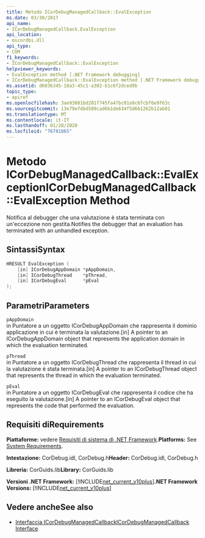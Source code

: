 ```yaml
---
title: Metodo ICorDebugManagedCallback::EvalException
ms.date: 03/30/2017
api_name:
- ICorDebugManagedCallback.EvalException
api_location:
- mscordbi.dll
api_type:
- COM
f1_keywords:
- ICorDebugManagedCallback::EvalException
helpviewer_keywords:
- EvalException method [.NET Framework debugging]
- ICorDebugManagedCallback::EvalException method [.NET Framework debugging]
ms.assetid: d6036345-18a3-45c1-a302-b1c6f2dced9b
topic_type:
- apiref
ms.openlocfilehash: 3ae93081bd201f745fa47bc01a9c6fcbf6e9f63c
ms.sourcegitcommit: 13e79efdbd589cad6b1de634f5d6b1262b12ab01
ms.translationtype: MT
ms.contentlocale: it-IT
ms.lasthandoff: 01/28/2020
ms.locfileid: "76781865"
---
```

# <a name="icordebugmanagedcallbackevalexception-method"></a><span data-ttu-id="7b495-102">Metodo ICorDebugManagedCallback::EvalException</span><span class="sxs-lookup"><span data-stu-id="7b495-102">ICorDebugManagedCallback::EvalException Method</span></span>
<span data-ttu-id="7b495-103">Notifica al debugger che una valutazione è stata terminata con un'eccezione non gestita.</span><span class="sxs-lookup"><span data-stu-id="7b495-103">Notifies the debugger that an evaluation has terminated with an unhandled exception.</span></span>  
  
## <a name="syntax"></a><span data-ttu-id="7b495-104">Sintassi</span><span class="sxs-lookup"><span data-stu-id="7b495-104">Syntax</span></span>  
  
```cpp  
HRESULT EvalException (  
    [in] ICorDebugAppDomain *pAppDomain,  
    [in] ICorDebugThread    *pThread,  
    [in] ICorDebugEval      *pEval  
);  
```  
  
## <a name="parameters"></a><span data-ttu-id="7b495-105">Parametri</span><span class="sxs-lookup"><span data-stu-id="7b495-105">Parameters</span></span>  
 `pAppDomain`  
 <span data-ttu-id="7b495-106">in Puntatore a un oggetto ICorDebugAppDomain che rappresenta il dominio applicazione in cui è terminata la valutazione.</span><span class="sxs-lookup"><span data-stu-id="7b495-106">[in] A pointer to an ICorDebugAppDomain object that represents the application domain in which the evaluation terminated.</span></span>  
  
 `pThread`  
 <span data-ttu-id="7b495-107">in Puntatore a un oggetto ICorDebugThread che rappresenta il thread in cui la valutazione è stata terminata.</span><span class="sxs-lookup"><span data-stu-id="7b495-107">[in] A pointer to an ICorDebugThread object that represents the thread in which the evaluation terminated.</span></span>  
  
 `pEval`  
 <span data-ttu-id="7b495-108">in Puntatore a un oggetto ICorDebugEval che rappresenta il codice che ha eseguito la valutazione.</span><span class="sxs-lookup"><span data-stu-id="7b495-108">[in] A pointer to an ICorDebugEval object that represents the code that performed the evaluation.</span></span>  
  
## <a name="requirements"></a><span data-ttu-id="7b495-109">Requisiti di</span><span class="sxs-lookup"><span data-stu-id="7b495-109">Requirements</span></span>  
 <span data-ttu-id="7b495-110">**Piattaforme:** vedere [Requisiti di sistema di .NET Framework](../../../../docs/framework/get-started/system-requirements.md).</span><span class="sxs-lookup"><span data-stu-id="7b495-110">**Platforms:** See [System Requirements](../../../../docs/framework/get-started/system-requirements.md).</span></span>  
  
 <span data-ttu-id="7b495-111">**Intestazione:** CorDebug.idl, CorDebug.h</span><span class="sxs-lookup"><span data-stu-id="7b495-111">**Header:** CorDebug.idl, CorDebug.h</span></span>  
  
 <span data-ttu-id="7b495-112">**Libreria:** CorGuids.lib</span><span class="sxs-lookup"><span data-stu-id="7b495-112">**Library:** CorGuids.lib</span></span>  
  
 <span data-ttu-id="7b495-113">**Versioni .NET Framework:** [!INCLUDE[net_current_v10plus](../../../../includes/net-current-v10plus-md.md)]</span><span class="sxs-lookup"><span data-stu-id="7b495-113">**.NET Framework Versions:** [!INCLUDE[net_current_v10plus](../../../../includes/net-current-v10plus-md.md)]</span></span>  
  
## <a name="see-also"></a><span data-ttu-id="7b495-114">Vedere anche</span><span class="sxs-lookup"><span data-stu-id="7b495-114">See also</span></span>

- [<span data-ttu-id="7b495-115">Interfaccia ICorDebugManagedCallback</span><span class="sxs-lookup"><span data-stu-id="7b495-115">ICorDebugManagedCallback Interface</span></span>](icordebugmanagedcallback-interface.md)
